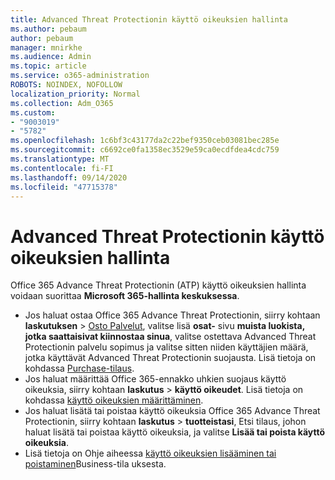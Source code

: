 ```yaml
---
title: Advanced Threat Protectionin käyttö oikeuksien hallinta
ms.author: pebaum
author: pebaum
manager: mnirkhe
ms.audience: Admin
ms.topic: article
ms.service: o365-administration
ROBOTS: NOINDEX, NOFOLLOW
localization_priority: Normal
ms.collection: Adm_O365
ms.custom:
- "9003019"
- "5782"
ms.openlocfilehash: 1c6bf3c43177da2c22bef9350ceb03081bec285e
ms.sourcegitcommit: c6692ce0fa1358ec3529e59ca0ecdfdea4cdc759
ms.translationtype: MT
ms.contentlocale: fi-FI
ms.lasthandoff: 09/14/2020
ms.locfileid: "47715378"
---
```

# <a name="advanced-threat-protection-license-management"></a>Advanced Threat Protectionin käyttö oikeuksien hallinta

Office 365 Advance Threat Protectionin (ATP) käyttö oikeuksien hallinta voidaan suorittaa  **Microsoft 365-hallinta keskuksessa**.

- Jos haluat ostaa Office 365 Advance Threat Protectionin, siirry kohtaan **laskutuksen**  >  [Osto Palvelut](https://go.microsoft.com/fwlink/p/?linkid=868433), valitse lisä **osat-** sivu **muista luokista, jotka saattaisivat kiinnostaa sinua**, valitse ostettava Advanced Threat Protectionin palvelu sopimus ja valitse sitten niiden käyttäjien määrä, jotka käyttävät Advanced Threat Protectionin suojausta. Lisä tietoja on kohdassa [Purchase-tilaus](https://docs.microsoft.com/microsoft-365/commerce/subscriptions/upgrade-to-different-plan).
- Jos haluat määrittää Office 365-ennakko uhkien suojaus käyttö oikeuksia, siirry kohtaan **laskutus**  >  **käyttö oikeudet**. Lisä tietoja on kohdassa  [käyttö oikeuksien määrittäminen](https://docs.microsoft.com/microsoft-365/admin/manage/assign-licenses-to-users).  
- Jos haluat lisätä tai poistaa käyttö oikeuksia Office 365 Advance Threat Protectionin, siirry kohtaan **laskutus**  >  **tuotteistasi**, Etsi tilaus, johon haluat lisätä tai poistaa käyttö oikeuksia, ja valitse **Lisää tai poista käyttö oikeuksia**.  
- Lisä tietoja on Ohje aiheessa [käyttö oikeuksien lisääminen tai poistaminen](https://docs.microsoft.com/microsoft-365/commerce/licenses/buy-licenses?view=o365-worldwide#add-or-remove-licenses-for-your-business-subscription)Business-tila uksesta.
